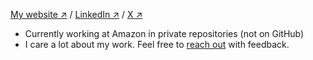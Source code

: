 [My website ↗](https://giovabattelli.com) /
[LinkedIn ↗](https://www.linkedin.com/in/giovanni-assad/) /
[X ↗](https://x.com/giovabattelli)

- Currently working at Amazon in private repositories (not on GitHub)
- I care a lot about my work. Feel free to [reach out](mailto:giovabattelli@gmail.com) with feedback.
